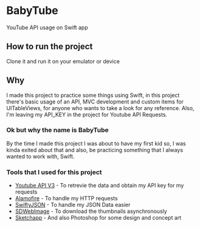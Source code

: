 # BabyTube
YouTube API usage on Swift app

## How to run the project
Clone it and run it on your emulator or device

## Why 
I made this project to practice some things using Swift, in this project there's basic usage of an API, MVC development and custom items for UITableViews, for anyone who wants to take a look for any reference. Also, I'm leaving my API_KEY in the project for Youtube API Requests.

### Ok but why the name is BabyTube
By the time I made this project I was about to have my first kid so, I was kinda exited about that and also, be practicing something that I always wanted to work with, Swift.


### Tools that I used for this project
* [Youtube API V3](http://www.youtube.com) - To retrevie the data and obtain my API key for my requests
* [Alamofire](https://github.com/Alamofire/Alamofire) - To handle my HTTP requests
* [SwiftyJSON](https://github.com/SwiftyJSON/SwiftyJSON) - To handle my JSON Data easier 
* [SDWebImage](https://github.com/rs/SDWebImage) - To download the thumbnails asynchronously  
* [Sketchapp](https://sketchapp.com/) - And also Photoshop for some design and concept art 





